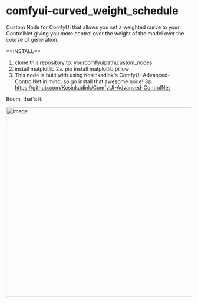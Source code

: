 # comfyui-curved_weight_schedule
Custom Node for ComfyUI that allows you set a weighted curve to your ControlNet giving you more control over the weight of the model over the course of generation. 

==INSTALL==
1. clone this repository to: yourcomfyuipath\custom_nodes
2. install matplotlib
   2a. pip install matplotlib pillow
3. This node is built with using Kosinkadink's ComfyUI-Advanced-ControlNet in mind, so go install that awesome node!
   3a. https://github.com/Kosinkadink/ComfyUI-Advanced-ControlNet

Boom, that's it.

<img width="631" height="514" alt="image" src="https://github.com/user-attachments/assets/a815bc01-b577-425b-8fa4-c4f0fec11560" />


